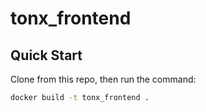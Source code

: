 # tonx_frontend


## Quick Start

Clone from this repo, then run the command: 

```bash
docker build -t tonx_frontend .
```
